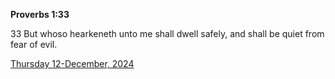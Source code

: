 **Proverbs 1:33**

33 But whoso hearkeneth unto me shall dwell safely, and shall be quiet from fear of evil. 

[Thursday 12-December, 2024](https://getbible.net/kjv/Proverbs/1/33)
